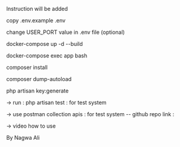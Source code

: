 Instruction will be added 

copy .env.example .env

change USER_PORT value in .env file (optional)

docker-compose up -d --build

docker-compose exec app bash 

composer install

composer dump-autoload

php artisan key:generate

-> run : php artisan test : for test system

-> use postman collection apis : for test system -- github repo link : 

-> video how to use

By Nagwa Ali
